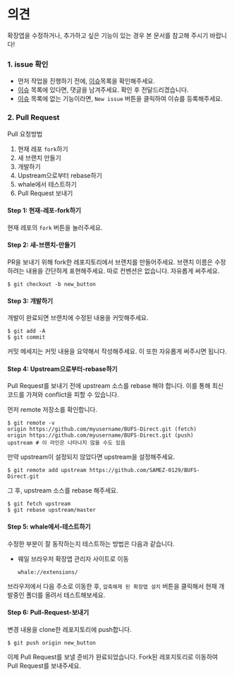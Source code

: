 # 의견
확장앱을 수정하거나, 추가하고 싶은 기능이 있는 경우 본 문서를 참고해 주시기 바랍니다!

### 1. issue 확인

- 먼저 작업을 진행하기 전에, [이슈](https://github.com/SAMEZ-0129/BUFS-Direct/issues)목록을 확인해주세요.
- [이슈](https://github.com/SAMEZ-0129/BUFS-Direct/issues) 목록에 있다면, 댓글을 남겨주세요. 확인 후 전달드리겠습니다.
- [이슈](https://github.com/SAMEZ-0129/BUFS-Direct/issues) 목록에 없는 기능이라면, `New issue` 버튼을 클릭하여 이슈를 등록해주세요.

### 2. Pull Request

Pull 요청방법

1. 현재 레포 `fork`하기
2. 새 브랜치 만들기
3. 개발하기
4. Upstream으로부터 rebase하기
5. whale에서 테스트하기
6. Pull Request 보내기

#### Step 1: 현재-레포-fork하기

현재 레포의 `fork` 버튼을 눌러주세요.

#### Step 2: 새-브랜치-만들기

PR을 보내기 위해 fork한 레포지토리에서 브랜치를 만들어주세요. 브랜치 이름은 수정하려는 내용을 간단하게 표현해주세요. 따로 컨벤션은 없습니다. 자유롭게 써주세요.

```
$ git checkout -b new_button
```

#### Step 3: 개발하기

개발이 완료되면 브랜치에 수정된 내용을 커밋해주세요.

```
$ git add -A
$ git commit
```

커밋 메세지는 커밋 내용을 요약해서 작성해주세요. 이 또한 자유롭게 써주시면 됩니다.

#### Step 4: Upstream으로부터-rebase하기

Pull Request를 보내기 전에 upstream 소스를 rebase 해야 합니다. 이를 통해 최신 코드를 가져와 conflict을 피할 수 있습니다.

먼저 remote 저장소를 확인합니다.

```
$ git remote -v
origin https://github.com/myusername/BUFS-Direct.git (fetch)
origin https://github.com/myusername/BUFS-Direct.git (push)
upstream # 이 라인은 나타나지 않을 수도 있음
```

만약 upstream이 설정되지 않았다면 upstream을 설정해주세요.

```
$ git remote add upstream https://github.com/SAMEZ-0129/BUFS-Direct.git
```

그 후, upstream 소스를 rebase 해주세요.

```
$ git fetch upstream
$ git rebase upstream/master
```

#### Step 5: whale에서-테스트하기

수정한 부분이 잘 동작하는지 테스트하는 방법은 다음과 같습니다.

- 웨일 브라우저 확장앱 관리자 사이트로 이동
    ```
    whale://extensions/
    ```

브라우저에서 다음 주소로 이동한 후, `압축해제 된 확장앱 설치` 버튼을 클릭해서 현재 개발중인 폴더를 올려서 테스트해보세요.

#### Step 6: Pull-Request-보내기

변경 내용을 clone한 레포지토리에 push합니다.

```
$ git push origin new_button
```

이제 Pull Request를 보낼 준비가 완료되었습니다. Fork된 레포지토리로 이동하여 Pull Request를 보내주세요.
